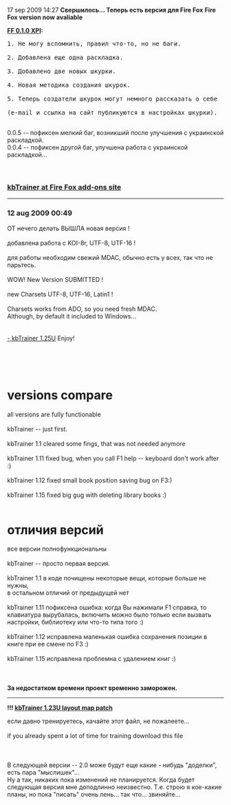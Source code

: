 17 sep 2009 14:27
**Свершилось... Теперь есть версия для Fire Fox**
**Fire Fox version now avaliable**

<b><a href='http://kbtrainer.googlecode.com/files/kbtrainerff_0.1.0.xpi'>FF 0.1.0 XPI</a>:</b>
<pre>
1. Не могу вспомнить, правил что-то, но не баги.<br>
2. Добавлена еще одна раскладка.<br>
3. Добавлено две новых шкурки.<br>
4. Новая методика создания шкурок.<br>
5. Теперь создатели шкурок могут немного рассказать о себе<br>
(e-mail и ссылка на сайт публикуются в настройках шкурки).<br>
</pre>

0.0.5 -- пофиксен мелкий баг, возникший после улучшения с украинской раскладкой.
<br>
0.0.4 -- пофиксен другой баг, улучшена работа с украинской раскладкой...<br>
<br>
<br>
<a href='https://addons.mozilla.org/ru/firefox/addon/14396'>
<h3>kbTrainer at Fire Fox add-ons site</h3>
</a>

<hr />

<h3>12 aug 2009 00:49</h3>


ОТ нечего делать ВЫШЛА новая версия !<br>
<br>
добавлена работа с KOI-8r, UTF-8, UTF-16 !<br>
<br>
для работы необходим свежий MDAC, обычно есть у всех, так что не парьтесь.<br>
<br>
WOW! New Version SUBMITTED !<br>
<br>
new Charsets UTF-8, UTF-16, Latin1 !<br>
<br>
Charsets works from ADO, so you need fresh MDAC.<br>
Although, by default it included to Windows...<br>
<br>
<br>
<a href='http://kbtrainer.googlecode.com/files/kbTrainer_1.25U.zip'>- kbTrainer 1.25U</a>
Enjoy!<br>
<br>
<br>
<br>
<br>
<h1>versions compare</h1>

all versions are fully functionable<br>
<br>
kbTrainer -- just first.<br>
<br>
kbTrainer 1.1 cleared some fings, that was not needed anymore<br>
<br>
kbTrainer 1.11 fixed bug, when you call F1 help -- keyboard don't work after :)<br>
<br>
kbTrainer 1.12 fixed small book position saving bug on F3:)<br>
<br>
kbTrainer 1.15 fixed big gug with deleting library books :)<br>
<br>
<h1>отличия версий</h1>

все версии полнофункциональны<br>
<br>
kbTrainer -- просто первая версия.<br>
<br>
kbTrainer 1.1 в коде почищены некоторые вещи, которые больше не нужны,<br>
в остальном отличий от предыдущей нет<br>
<br>
kbTrainer 1.11 пофиксена ошибка: когда Вы нажимали F1 справка, то клавиатура вырубалась, включить можно было только если вызвать настройки, библиотеку или что-то типа того :)<br>
<br>
kbTrainer 1.12 исправлена маленькая ошибка сохранения позиции в книге при ее смене по F3 :)<br>
<br>
kbTrainer 1.15 исправлена проблемна с удалением книг :)<br>
<br>
<br>
<br>
<b>За недостатком времени проект временно заморожен.</b>


<hr />

<b>!!! <a href='http://kbtrainer.googlecode.com/files/map_patch_kbTrainer_1.23U.zip'>kbTrainer 1.23U layout map patch</a></b>

если давно тренируетесь, качайте этот файл, не пожалеете...<br>
<br>
if you already spent a lot of time for training download this file<br>
<br>
<br>
<br>
В следующей версии -- 2.0 може будут еще какие - нибудь "доделки", есть пара "мыслишек"...<br>
Ну а так, никаких пока изменений не планируется. Когда будет следующая версия мне доподлинно неизвестно. Т.е. строю я кое-какие планы, но пока "писать" очень лень... так что... звиняйте...